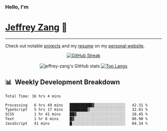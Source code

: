 
### Hello, I'm 
# [Jeffrey Zang](https://www.linkedin.com/in/jeffreyzang/) 🦀

---

Check out notable [projects](https://jeffz.dev/projects) and my [resume](https://jeffz.dev/resume) on my [personal website](https://jeffz.dev/).

<div align = 'center'>

[![GitHub Streak](https://github-readme-streak-stats.herokuapp.com/?user=jeffrey-zang&theme=tokyonight)](https://git.io/streak-stats)
<br></br>
![jeffrey-zang's GitHub stats](https://github-readme-stats.vercel.app/api?username=jeffrey-zang&show_icons=true&theme=tokyonight&hide_rank=true&hide=stars) 
[![Top Langs](https://github-readme-stats.vercel.app/api/top-langs/?username=jeffrey-zang&hide=ShaderLab,HLSL&layout=compact&theme=tokyonight)](https://github.com/anuraghazra/github-readme-stats)

</div>

## 📊 &nbsp;Weekly Development Breakdown
<!--START_SECTION:waka-->

```txt
Total Time: 16 hrs 4 mins

Processing   6 hrs 49 mins   ██████████▓░░░░░░░░░░░░░░   42.31 %
TypeScript   5 hrs 17 mins   ████████▒░░░░░░░░░░░░░░░░   32.81 %
SCSS         1 hr 41 mins    ██▓░░░░░░░░░░░░░░░░░░░░░░   10.45 %
Text         1 hr 6 mins     █▓░░░░░░░░░░░░░░░░░░░░░░░   06.90 %
JavaScript   41 mins         █░░░░░░░░░░░░░░░░░░░░░░░░   04.34 %
```

<!--END_SECTION:waka-->

